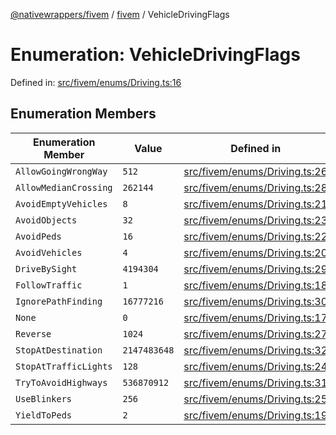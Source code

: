 [@nativewrappers/fivem](../../README.md) / [fivem](../README.md) / VehicleDrivingFlags

# Enumeration: VehicleDrivingFlags

Defined in: [src/fivem/enums/Driving.ts:16](https://github.com/nativewrappers/nativewrappers/blob/99c881fe3bb9acc58d25c55399e7f11bef9ab7c6/src/fivem/enums/Driving.ts#L16)

## Enumeration Members

| Enumeration Member | Value | Defined in |
| ------ | ------ | ------ |
| <a id="allowgoingwrongway"></a> `AllowGoingWrongWay` | `512` | [src/fivem/enums/Driving.ts:26](https://github.com/nativewrappers/nativewrappers/blob/99c881fe3bb9acc58d25c55399e7f11bef9ab7c6/src/fivem/enums/Driving.ts#L26) |
| <a id="allowmediancrossing"></a> `AllowMedianCrossing` | `262144` | [src/fivem/enums/Driving.ts:28](https://github.com/nativewrappers/nativewrappers/blob/99c881fe3bb9acc58d25c55399e7f11bef9ab7c6/src/fivem/enums/Driving.ts#L28) |
| <a id="avoidemptyvehicles"></a> `AvoidEmptyVehicles` | `8` | [src/fivem/enums/Driving.ts:21](https://github.com/nativewrappers/nativewrappers/blob/99c881fe3bb9acc58d25c55399e7f11bef9ab7c6/src/fivem/enums/Driving.ts#L21) |
| <a id="avoidobjects"></a> `AvoidObjects` | `32` | [src/fivem/enums/Driving.ts:23](https://github.com/nativewrappers/nativewrappers/blob/99c881fe3bb9acc58d25c55399e7f11bef9ab7c6/src/fivem/enums/Driving.ts#L23) |
| <a id="avoidpeds"></a> `AvoidPeds` | `16` | [src/fivem/enums/Driving.ts:22](https://github.com/nativewrappers/nativewrappers/blob/99c881fe3bb9acc58d25c55399e7f11bef9ab7c6/src/fivem/enums/Driving.ts#L22) |
| <a id="avoidvehicles"></a> `AvoidVehicles` | `4` | [src/fivem/enums/Driving.ts:20](https://github.com/nativewrappers/nativewrappers/blob/99c881fe3bb9acc58d25c55399e7f11bef9ab7c6/src/fivem/enums/Driving.ts#L20) |
| <a id="drivebysight"></a> `DriveBySight` | `4194304` | [src/fivem/enums/Driving.ts:29](https://github.com/nativewrappers/nativewrappers/blob/99c881fe3bb9acc58d25c55399e7f11bef9ab7c6/src/fivem/enums/Driving.ts#L29) |
| <a id="followtraffic"></a> `FollowTraffic` | `1` | [src/fivem/enums/Driving.ts:18](https://github.com/nativewrappers/nativewrappers/blob/99c881fe3bb9acc58d25c55399e7f11bef9ab7c6/src/fivem/enums/Driving.ts#L18) |
| <a id="ignorepathfinding"></a> `IgnorePathFinding` | `16777216` | [src/fivem/enums/Driving.ts:30](https://github.com/nativewrappers/nativewrappers/blob/99c881fe3bb9acc58d25c55399e7f11bef9ab7c6/src/fivem/enums/Driving.ts#L30) |
| <a id="none"></a> `None` | `0` | [src/fivem/enums/Driving.ts:17](https://github.com/nativewrappers/nativewrappers/blob/99c881fe3bb9acc58d25c55399e7f11bef9ab7c6/src/fivem/enums/Driving.ts#L17) |
| <a id="reverse"></a> `Reverse` | `1024` | [src/fivem/enums/Driving.ts:27](https://github.com/nativewrappers/nativewrappers/blob/99c881fe3bb9acc58d25c55399e7f11bef9ab7c6/src/fivem/enums/Driving.ts#L27) |
| <a id="stopatdestination"></a> `StopAtDestination` | `2147483648` | [src/fivem/enums/Driving.ts:32](https://github.com/nativewrappers/nativewrappers/blob/99c881fe3bb9acc58d25c55399e7f11bef9ab7c6/src/fivem/enums/Driving.ts#L32) |
| <a id="stopattrafficlights"></a> `StopAtTrafficLights` | `128` | [src/fivem/enums/Driving.ts:24](https://github.com/nativewrappers/nativewrappers/blob/99c881fe3bb9acc58d25c55399e7f11bef9ab7c6/src/fivem/enums/Driving.ts#L24) |
| <a id="trytoavoidhighways"></a> `TryToAvoidHighways` | `536870912` | [src/fivem/enums/Driving.ts:31](https://github.com/nativewrappers/nativewrappers/blob/99c881fe3bb9acc58d25c55399e7f11bef9ab7c6/src/fivem/enums/Driving.ts#L31) |
| <a id="useblinkers"></a> `UseBlinkers` | `256` | [src/fivem/enums/Driving.ts:25](https://github.com/nativewrappers/nativewrappers/blob/99c881fe3bb9acc58d25c55399e7f11bef9ab7c6/src/fivem/enums/Driving.ts#L25) |
| <a id="yieldtopeds"></a> `YieldToPeds` | `2` | [src/fivem/enums/Driving.ts:19](https://github.com/nativewrappers/nativewrappers/blob/99c881fe3bb9acc58d25c55399e7f11bef9ab7c6/src/fivem/enums/Driving.ts#L19) |
